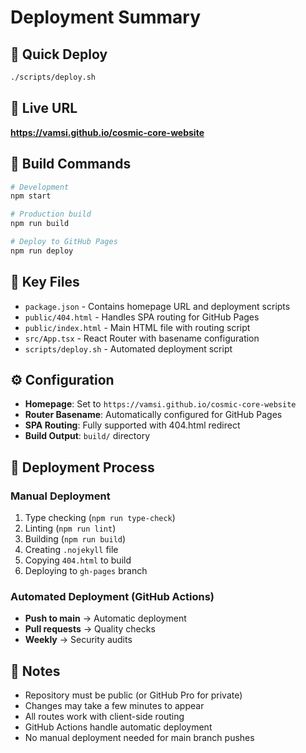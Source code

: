# Deployment Summary

## 🚀 Quick Deploy

```bash
./scripts/deploy.sh
```

## 📍 Live URL
**https://vamsi.github.io/cosmic-core-website**

## 🔧 Build Commands

```bash
# Development
npm start

# Production build
npm run build

# Deploy to GitHub Pages
npm run deploy
```

## 📁 Key Files

- `package.json` - Contains homepage URL and deployment scripts
- `public/404.html` - Handles SPA routing for GitHub Pages
- `public/index.html` - Main HTML file with routing script
- `src/App.tsx` - React Router with basename configuration
- `scripts/deploy.sh` - Automated deployment script

## ⚙️ Configuration

- **Homepage**: Set to `https://vamsi.github.io/cosmic-core-website`
- **Router Basename**: Automatically configured for GitHub Pages
- **SPA Routing**: Fully supported with 404.html redirect
- **Build Output**: `build/` directory

## 🔄 Deployment Process

### Manual Deployment
1. Type checking (`npm run type-check`)
2. Linting (`npm run lint`)
3. Building (`npm run build`)
4. Creating `.nojekyll` file
5. Copying `404.html` to build
6. Deploying to `gh-pages` branch

### Automated Deployment (GitHub Actions)
- **Push to main** → Automatic deployment
- **Pull requests** → Quality checks
- **Weekly** → Security audits

## 📝 Notes

- Repository must be public (or GitHub Pro for private)
- Changes may take a few minutes to appear
- All routes work with client-side routing
- GitHub Actions handle automatic deployment
- No manual deployment needed for main branch pushes 